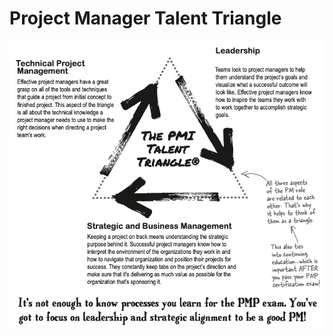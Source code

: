 # Project Manager Talent Triangle

![Talent Triangle](../09-Resource/../../98-Resources/PM-Talent-Triangle.png)


